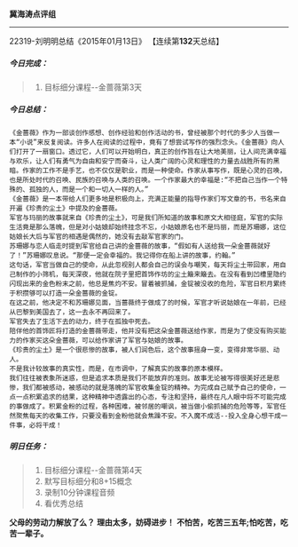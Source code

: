 **冀海涛点评组**

------

22319-刘明明总结《2015年01月13日》
【连续第**132**天总结】

##### __今日完成：__
>1. 目标细分课程--金蔷薇第3天

##### __今日总结：__
	《金蔷薇》作为一部谈创作感想、创作经验和创作活动的书，曾经被那个时代的多少人当做一本“小说”来反复阅读。许多人在阅读的过程中，竟有了想尝试写作的强烈念头。《金蔷薇》向人们打开了一扇窗口。透过它，人们可以开始明白，真正的创作旨在让大地美丽，让人间充满幸福与欢乐，让人们有勇气为自由和安宁而奋斗，让人类广阔的心灵和理性的力量去战胜所有的黑暗。作家的工作不是手艺，也不仅仅是职业，而是一种使命。作家从事写作，既是心灵的召唤，也是所处时代的召唤、民族的召唤与人类的召唤。一个作家最大的幸福是:“不把自己当作一个特殊的、孤独的人，而是一个和一切人一样的人。”
	《金蔷薇》是一本带给人们更多地是积极向上，充满正能量的指导作家们写文章的书，书名来自开遍《珍贵的尘土》中提及的金蔷薇。
	军官与玛丽的故事就来自《珍贵的尘土》，可是我们所知道的故事和原文大相径庭，军官的实际生活竟是那么落魄，但是对小姑娘却始终挂念不忘，小姑娘原名也不是玛丽，而是苏珊娜，这位姑娘长大后与军官的相遇是偶然的，她没有去敲军官家的门。
	苏珊娜与恋人临走时提到军官给自己讲的金蔷薇的故事，“假如有人送给我一朵金蔷薇就好了！”苏珊娜叹息说。“那便一定会幸福的。我记得你在船上讲的故事，约翰。”
	这句话，军官当做自己的使命，从此忽视别人都会自己的误会与嘲笑，每天将尘土带回家，用自己制作的小筛机，每天深夜，他就在院子里把首饰作坊的尘土簸来簸去。在没有看到凹槽里隐约闪现出来的金色粉末之前，他总是焦灼不安。冒着被抓捕，金锭被没收的危险，军官日积月累终于积攒够可以打造一朵金蔷薇的金锭。
	在这之前，他决定不和苏珊娜见面，当蔷薇终于做成了的时候，军官才听说姑娘在一年前，已经从巴黎到美国去了，这一去永不再回来了。
	军官失去了生活下去的动力，终于在孤独中死去。
	陪伴他的首饰匠将打造的金蔷薇带走，他并没有把这朵金蔷薇送给作家，而是为了使没有购买能力的作家买这朵金蔷薇，可以给作家讲了军官与姑娘的故事。
	《珍贵的尘土》是一个很悲惨的故事，被人们润色后，这个故事摇身一变，变得非常华丽、动人。
	不是我计较故事的真实性，而是，在市调中，了解真实的故事的原本模样。
	我们往往被表象所迷惑，但是追求本质是我们不能放弃的准则。故事无论被写得很美好还是悲惨，我们都被感动，被感动的就是落魄的军官收集金锭的精神。为完成自己赋予自己的使命，一点一点积累追求的结果，这种精神中透露出的心态，专注和坚持，最终在凡人眼中将不可能完成的事做成了。积累金粉的过程，各种困难，被邻居的嘲讽，被当做小偷抓捕的危险等等，军官任然聚焦每天的收集工作，只要没看到金粉他就会焦躁不安。不入魔不成活--投入全身心想干成一件事，必将干成！
##### __明日任务：__
>1. 目标细分课程--金蔷薇第4天
>2. 默写目标细分和8+15概念
>3. 录制10分钟课程音频
>4. 看优秀总结

**父母的劳动力解放了么？**
**理由太多，妨碍进步！**
**不怕苦，吃苦三五年;怕吃苦，吃苦一辈子。**